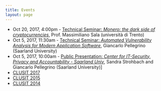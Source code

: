 ```yaml
---
title: Events
layout: page
---
```


* Oct 20, 2017, 4:00pm - [Technical Seminar: *Monero: the dark side of cryptocurrencies*](monero), Prof. Massimiliano Sala (università di Trento)
* Oct 5, 2017, 11:30am - [Technical Seminar: *Automated Vulnerability Analysis for Modern Application Software*](cispa), Giancarlo Pellegrino (Saarland University)
* Oct 5, 2017, 10:00am - [Public Presentation: *Center for IT-Security, Privacy and Accountability - Saarland Univ*](cispa), Sandra Strohbach and Giancarlo Pellegrino (Saarland University)]
* [CLUSIT 2017](clusit-17)
* [CLUSIT 2015](clusit-15)
* [CLUSIT 2014](clusit-14)

